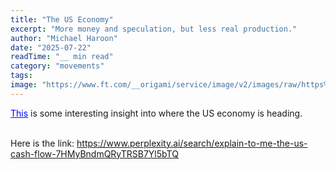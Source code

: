 ```yaml
---
title: "The US Economy"
excerpt: "More money and speculation, but less real production."
author: "Michael Haroon"
date: "2025-07-22"
readTime: "__ min read"
category: "movements"
tags:
image: "https://www.ft.com/__origami/service/image/v2/images/raw/https%3A%2F%2Fd1e00ek4ebabms.cloudfront.net%2Fproduction%2F57fb884a-4135-4ea5-8f60-9f6344e77b48.jpg?source=next-article&fit=scale-down&quality=highest&width=700&dpr=1"
---
```


<a href="https://www.perplexity.ai/search/explain-to-me-the-us-cash-flow-7HMyBndmQRyTRSB7Yl5bTQ" style="color:blue">This</a> is some interesting insight into where the US economy is heading. <br></br>

Here is the link: <a href="https://www.perplexity.ai/search/explain-to-me-the-us-cash-flow-7HMyBndmQRyTRSB7Yl5bTQ" style="color:blue">https://www.perplexity.ai/search/explain-to-me-the-us-cash-flow-7HMyBndmQRyTRSB7Yl5bTQ</a>